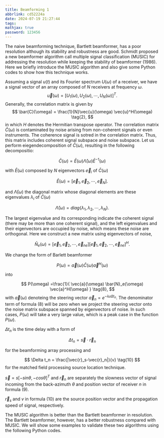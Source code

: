 ```yaml
---
title: Beamforming 1
abbrlink: cd52224a
date: 2024-07-19 21:27:44
tags:
mathjax: true
password: 123456
---
```

The naive beamforming technique, Bartlett beamformer, has a poor resolution although its stability and robustness are good. Schmidt proposed a new beamformer algorithm call multiple signal classification (MUSIC) for addressing the resolution while keeping the stability of beamformer (1986). Here we briefly introduce the MUSIC algorithm and also give some Python codes to show how this technique works.

Assuming a signal $u(t)$ and its Fourier spectrum $U(\omega)$ of a receiver, we have a signal vector of an array composed of $N$ receivers at frequency $\omega$. 
$$ \vec{u}(\omega) = [U_1(\omega), U_2(\omega), \cdots, U_N(\omega)]^T \tag{1}. $$ 
Generally, the correlation matrix is given by 
$$ \bar{C}(\omega) = \frac{1}{N}\vec{u}(\omega) \vec{u}^H(\omega) \tag{2}, $$ 
in which $H$ denotes the Hermitian transpose operator. The correlation matrix $\bar{C}(\omega)$ is contaminated by noise arising from non-coherent signals or even instruments. The coherence signal is sotred in the correlation matrix. Thus, this matrix includes coherent signal subspace and noise subspace. Let us perform eiegendecomposition of $\bar{C}(\omega)$, resulting in the following decompositio:

$$ \bar{C}(\omega) = \bar{E}(\omega) \bar{\Lambda}(\omega) \bar{E}^{-1}(\omega) \tag{3} $$

with $\bar{E}(\omega)$ composed by $N$ eigenvectors $\vec{e}_i$ of $\bar{C}(\omega)$

$$ \bar{E}(\omega) = [\vec{e}_1, \vec{e}_2, \cdots, \vec{e}_N] \tag{4}. $$

and $\bar{\Lambda}(\omega)$ the diagonal matrix whose diagonal elements are these eigenvalues $\lambda_i$ of $\bar{C}(\omega)$

$$ \bar{\Lambda}(\omega) = diag \{ \lambda_1, \lambda_2, \cdots, \lambda_N \} \tag{5}. $$

The largest eigenvalue and its corresponding indicate the coherent signal (there may be more than one coherent signal), and the left eigenvalues and their eigenvectors are occupied by noise, which means these noise are orthogonal. Here we construct a new matrix using eigenvectors of noise,

$$ \bar{N}_e(\omega) = [\vec{e}_1, \vec{e}_2, \cdots, \vec{e}_{ne}] [\vec{e}_1, \vec{e}_2, \cdots, \vec{e}_{ne}]^H \tag{6}. $$

We change the form of Barlett beamformer

$$ P(\omega) = \vec{a}(\omega) \bar{C}(\omega) \vec{a}^H(\omega) \tag{7} $$

into

$$ P(\omega) =\frac{1}{ \vec{a}(\omega) \bar{N}_e(\omega) \vec{a}^H(\omega) } \tag{8}, $$ with $\vec{a}(\omega)$ denoteing the steering vector $\vec{a}_n=e^{-i\omega \Delta t_n}$. The denominator term of formula $(8)$ will be zero when we project the steering vector onto the noise matrix subspace spanned by eigenvectors of noise. In such cases, $P(\omega)$ will take a very large value, which is a peak case in the function $P(\omega)$.

$\Delta t_n$ is the time delay with a form of

$$ \Delta t_n = \vec{s} \cdot \vec{r}_n \tag{9} $$

for the beamforming array processing and

$$ \Delta t_n = \frac{|\vec{r}_s-\vec{r}_n|}{v} \tag{10} $$ for the matched field processing source location technique.

$\vec{s}=s[-sin\theta, -cos\theta]^T$ and $\vec{r}_n$ are separately the slowness vector of signal incoming from the back-azimuth $\theta$ and position vector of receiver $n$ in formula $(9)$.

$\vec{r}_s$ and $v$ in formula $(10)$ are the source position vector and the propagation speed of signal, respectively.

The MUSIC algorithm is better than the Bartlett beamformer in resolution. The Bartlett beamformer, however, has a better robustness compared with MUSIC. We will show some examples to validate these two algorithms using the following Python codes.
